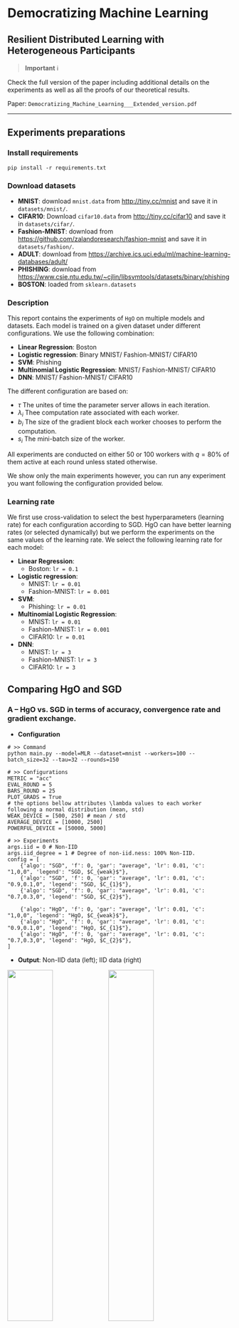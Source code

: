 # Democratizing Machine Learning

## Resilient Distributed Learning with Heterogeneous Participants

> **Important** :information_source:

Check the full version of the paper including additional details on the experiments as well as all the proofs of our theoretical results. 

Paper: `Democratizing_Machine_Learning___Extended_version.pdf`



---

## Experiments preparations

### Install requirements

```pip install -r requirements.txt```

### Download datasets

- **MNIST**: download `mnist.data` from http://tiny.cc/mnist and save it in `datasets/mnist/`.
- **CIFAR10**: Download `cifar10.data` from http://tiny.cc/cifar10 and save it in `datasets/cifar/`.
- **Fashion-MNIST**: download from https://github.com/zalandoresearch/fashion-mnist and save it in `datasets/fashion/`.
- **ADULT**: download from https://archive.ics.uci.edu/ml/machine-learning-databases/adult/
- **PHISHING**: download from https://www.csie.ntu.edu.tw/~cjlin/libsvmtools/datasets/binary/phishing
- **BOSTON**: loaded from `sklearn.datasets`

### Description

This report contains the experiments of `HgO` on multiple models and datasets. Each model is trained on a given dataset under different configurations. We use the following combination:

- **Linear Regression**: Boston
- **Logistic regression**: Binary MNIST/ Fashion-MNIST/ CIFAR10
- **SVM**: Phishing
- **Multinomial Logistic Regression**: MNIST/ Fashion-MNIST/ CIFAR10
- **DNN**: MNIST/ Fashion-MNIST/ CIFAR10

The different configuration are based on:

- $\tau$ The unites of time the parameter server allows in each iteration.
- $\lambda_i$ Thee computation rate associated with each worker.
- $b_i$ The size of the gradient block each worker chooses to perform the computation.
- $s_i$ The mini-batch size of the worker.

All experiments are conducted on either 50 or 100 workers with $q=80\%$ of them active at each round unless stated otherwise.

We show only the main experiments however, you can run any experiment you want following the configuration provided below.

### Learning rate

We first use cross-validation to select the best hyperparameters (learning rate) for each configuration according to SGD. HgO can have better learning rates (or selected dynamically) but we perform the experiments on the same values of the learning rate. We select the following learning rate for each model:

- **Linear Regression**:
  - Boston: `lr = 0.1`
- **Logistic regression**:
  -  MNIST: `lr = 0.01`
  - Fashion-MNIST: `lr = 0.001`
- **SVM**:
  - Phishing: `lr = 0.01`
- **Multinomial Logistic Regression**: 
  - MNIST: `lr = 0.01`
  - Fashion-MNIST:  `lr = 0.001`
  - CIFAR10:  `lr = 0.01`
- **DNN**: 
  - MNIST: `lr = 3`
  - Fashion-MNIST: `lr = 3`
  - CIFAR10: `lr = 3`

## Comparing HgO and SGD

### A – HgO vs. SGD in terms of accuracy, convergence rate and gradient exchange. 

- **Configuration** 

```shell
# >> Command
python main.py --model=MLR --dataset=mnist --workers=100 --batch_size=32 --tau=32 --rounds=150

# >> Configurations 
METRIC = "acc"
EVAL_ROUND = 5
BARS_ROUND = 25
PLOT_GRADS = True
# the options bellow attributes \lambda values to each worker following a normal distribution (mean, std)
WEAK_DEVICE = [500, 250] # mean / std
AVERAGE_DEVICE = [10000, 2500]
POWERFUL_DEVICE = [50000, 5000]

# >> Experiments
args.iid = 0 # Non-IID
args.iid_degree = 1 # Degree of non-iid.ness: 100% Non-IID.
config = [
    {'algo': "SGD", 'f': 0, 'gar': "average", 'lr': 0.01, 'c': "1,0,0", 'legend': "SGD, $C_{weak}$"},
    {'algo': "SGD", 'f': 0, 'gar': "average", 'lr': 0.01, 'c': "0.9,0.1,0", 'legend': "SGD, $C_{1}$"},
    {'algo': "SGD", 'f': 0, 'gar': "average", 'lr': 0.01, 'c': "0.7,0.3,0", 'legend': "SGD, $C_{2}$"},

    {'algo': "HgO", 'f': 0, 'gar': "average", 'lr': 0.01, 'c': "1,0,0", 'legend': "HgO, $C_{weak}$"},
    {'algo': "HgO", 'f': 0, 'gar': "average", 'lr': 0.01, 'c': "0.9,0.1,0", 'legend': "HgO, $C_{1}$"},
    {'algo': "HgO", 'f': 0, 'gar': "average", 'lr': 0.01, 'c': "0.7,0.3,0", 'legend': "HgO, $C_{2}$"},
]
```

- **Output**: Non-IID data (left); IID data (right)

<img src="https://tva1.sinaimg.cn/large/008i3skNgy1gxa3otd6tsj31460u0gq9.jpg" width="45%" /><img src="https://tva1.sinaimg.cn/large/008i3skNgy1gxa3owx8onj31460u0428.jpg" width="45%" />

- **Options**

  You can configure the algorithm to use different configurations  including models, aggregation rules, attacks, computation profiles, Byzantine works, etc.



### B – HgO .vs SGD under different proportions of weak, average and powerful devices. 

- **Configuration** 

```shell
# >> Command
python main.py --model=MLR --dataset=mnist --workers=100 --batch_size=32 --tau=32 --rounds=150

# >> Configurations 
METRIC = "acc"
EVAL_ROUND = 5
WEAK_DEVICE = [500, 250]
AVERAGE_DEVICE = [10000, 2500]
POWERFUL_DEVICE = [50000, 5000]

# >> Experiments
args.iid = 0 # Non-IID
args.iid_degree = 1 # Degree of non-iid.ness: 100% Non-IID.
config = [
    {'algo': "SGD", 'f': 0, 'gar': "average", 'lr': 0.01, 'c': "1,0,0", 'legend': "SGD, $C_{weak}$"},
    {'algo': "SGD", 'f': 0, 'gar': "average", 'lr': 0.01, 'c': "0.9,0.1,0", 'legend': "SGD, $C_{1}$"},
    {'algo': "SGD", 'f': 0, 'gar': "average", 'lr': 0.01, 'c': "0.7,0.3,0", 'legend': "SGD, $C_{2}$"},
    {'algo': "SGD", 'f': 0, 'gar': "average", 'lr': 0.01, 'c': "0,0,1", 'legend': "SGD, $C_{powerful}$"},

    {'algo': "HgO", 'f': 0, 'gar': "average", 'lr': 0.01, 'c': "1,0,0", 'legend': "HgO, $C_{weak}$"},
    {'algo': "HgO", 'f': 0, 'gar': "average", 'lr': 0.01, 'c': "0.9,0.1,0", 'legend': "HgO, $C_{1}$"},
    {'algo': "HgO", 'f': 0, 'gar': "average", 'lr': 0.01, 'c': "0.7,0.3,0", 'legend': "HgO, $C_{2}$"},
    {'algo': "HgO", 'f': 0, 'gar': "average", 'lr': 0.01, 'c': "0,0,1", 'legend': "HgO, $C_{powerful}$"},
]
```

- **Output**: Test Loss (left); Test Accuracy (right)

<img src="https://tva1.sinaimg.cn/large/008i3skNgy1gxa44eemyrj31460u0aer.jpg" width="45%" /><img src="https://tva1.sinaimg.cn/large/008i3skNgy1gxa44hsq2pj31460u0dkb.jpg" width="45%" />

**Options**

You can configure the algorithm to use different configurations  including models, aggregation rules, attacks, computation profiles, Byzantine works, etc.



### C - Evaluating runtime and accuracy of HgO and SGD.

- Configuration

```shell
# >> Command
python main.py --model=DNN --dataset=mnist --workers=100 --batch_size=32 --tau=32 --rounds=2001

# >> Configurations 
METRIC = "acc"
EVAL_ROUND = 50
# for DNN devices have more computation compared to MLR otherwis they are enable to participate.
WEAK_DEVICE = [5000, 500]
AVERAGE_DEVICE = [25000, 2500]
POWERFUL_DEVICE = [50000, 5000]

# >> Experiments
args.iid = 0 # Non-IID
args.iid_degree = 1 # Degree of non-iid.ness: 100% Non-IID.
config = [
    {'algo': "SGD", 'f': 0, 'gar': "average", 'lr': 3, 'tau': 32 * 100, 'c': "0.9,0.1,0",
     'legend': r"$SGD, C_{1}, \tau=\infty$"},
    {'algo': "SGD", 'f': 0, 'gar': "average", 'lr': 3, 'tau': 32, 'c': "0.9,0.1,0",
     'legend': r"$SGD, C_{1}, \tau=32$"},
    {'algo': "HgO", 'f': 0, 'gar': "average", 'lr': 3, 'tau': 32, 'c': "0.9,0.1,0",
     'legend': r"$HgO, C_{1}, \tau=32$"},
]
```

- **Output:** Runtime under Non-IID data (left); Runtime under IID data (right)

<img src="https://tva1.sinaimg.cn/large/008i3skNgy1gxa4eptwc3j31460u0q5x.jpg" width="45%" /><img src="https://tva1.sinaimg.cn/large/008i3skNgy1gxa4ethnb5j31460u0mzz.jpg" width="45%" />

- **Options**

You can configure the algorithm to use different configurations  including models, aggregation rules, attacks, computation profiles, Byzantine works, etc.

### D - Behavior of HgO in Byzantine scenarios.

- Configuration

```shell
# >> Command
python main.py --model=DNN --dataset=mnist --workers=100 --batch_size=32 --tau=32 --rounds=2001 --attack=FOE
# FOE: Fall of Empire. You can use the Little is enough attack as follow --attack=LIE

# >> Configurations 
METRIC = "acc"
EVAL_ROUND = 50
# for DNN devices have more computation compared to MLR otherwis they are enable to participate.
WEAK_DEVICE = [5000, 500]
AVERAGE_DEVICE = [25000, 2500]
POWERFUL_DEVICE = [50000, 5000]

# >> Experiments
args.iid = 1 #IID
config = [
    {'algo': "SGD", 'f': 30, 'gar': "median", 'lr': 3, 'c': "1,0,0", 'legend': "SGD, $C_{weak}$"},
    {'algo': "SGD", 'f': 30, 'gar': "median", 'lr': 3, 'c': "0.9,0.1,0", 'legend': "SGD, $C_{1}$"},
    {'algo': "SGD", 'f': 30, 'gar': "median", 'lr': 3, 'c': "0,0,1", 'legend': "SGD, $C_{powerful}$"},

    {'algo': "HgO", 'f': 30, 'gar': "median", 'lr': 3, 'c': "1,0,0", 'legend': "HgO, $C_{weak}$"},
    {'algo': "HgO", 'f': 30, 'gar': "median", 'lr': 3, 'c': "0.9,0.1,0", 'legend': "HgO, $C_{1}$"},
    {'algo': "HgO", 'f': 30, 'gar': "median", 'lr': 3, 'c': "0,0,1", 'legend': "HgO, $C_{powerful}$"}
]
```

- **Output:** 30 Byzantine workers (left); 10 Byzantine workers (right)

<img src="https://tva1.sinaimg.cn/large/008i3skNgy1gxa4ogs29dj31460u0436.jpg" width="45%" /><img src="https://tva1.sinaimg.cn/large/008i3skNgy1gxa4ocpahgj31460u0tck.jpg" width="45%" />

- **Options**

Other aggregation rules are available: `tmean`, `krum` or `aksel`.

---

You can use a combination of datasets and models to run more experiments on `HgO`.

**End.**
